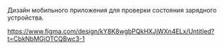 Дизайн мобильного приложения для проверки состояния зарядного устройства.

https://www.figma.com/design/kY8K8wgbPQkHXJjWXn4ELx/Untitled?t=CbkNbMGjOTCQBwc3-1
